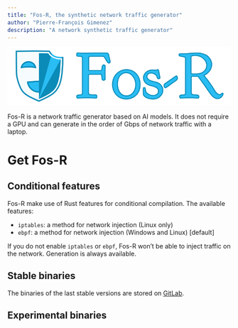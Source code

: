 ```yaml
---
title: "Fos-R, the synthetic network traffic generator"
author: "Pierre-François Gimenez"
description: "A network synthetic traffic generator"
---
```


![](logo.png)

Fos-R is a network traffic generator based on AI models. It does not require a GPU and can generate in the order of Gbps of network traffic with a laptop.

# Get Fos-R

## Conditional features

Fos-R make use of Rust features for conditional compilation. The available features:

- `iptables`: a method for network injection (Linux only)
- `ebpf`: a method for network injection (Windows and Linux) [default]

If you do not enable `iptables` or `ebpf`, Fos-R won’t be able to inject traffic on the network. Generation is always available.

## Stable binaries

The binaries of the last stable versions are stored on [GitLab](https://gitlab.inria.fr/pirat-public/Fos-R/-/releases).

## Experimental binaries
